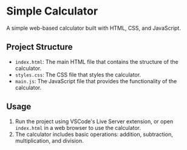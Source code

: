# Simple Calculator

A simple web-based calculator built with HTML, CSS, and JavaScript.

## Project Structure

- `index.html`: The main HTML file that contains the structure of the calculator.
- `styles.css`: The CSS file that styles the calculator.
- `main.js`: The JavaScript file that provides the functionality of the calculator.

## Usage

1. Run the project using VSCode's Live Server extension, or open `index.html` in a web browser to use the calculator.
2. The calculator includes basic operations: addition, subtraction, multiplication, and division.
